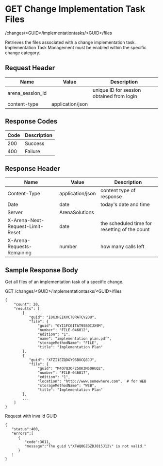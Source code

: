 # GET Change Implementation Task Files
/changes/&lt;GUID&gt;/implementationtasks/&lt;GUID&gt;/files

Retrieves the files associated with a change implementation task. Implementation Task Management must be enabled within the specific change category.

## Request Header

| Name<br> | Value<br> | Description<br> |
|  --- |  --- |  --- | 
| arena_session_id<br> |   | unique ID for session obtained from login<br> |
| content-type<br> | application/json<br> |   |

## Response Codes

| Code<br> | Description<br> |
|  --- |  --- | 
| 200<br> | Success<br> |
| 400<br> | Failure<br> |

## Response Header

| Name<br> | Value<br> | Description<br> |
|  --- |  --- |  --- | 
| Content-Type<br> | application/json<br> | content type of response<br> |
| Date<br> | date<br> | today's date and time<br> |
| Server<br> | ArenaSolutions<br> |   |
| X-Arena-Next-Request-Limit-Reset<br> | date<br> | the scheduled time for resetting of the count<br> |
| X-Arena-Requests-Remaining<br> | number<br> | how many calls left<br> |

## Sample Response Body
Get all files of an implementation task of a specific change.

GET /changes/&lt;GUID&gt;/implementationtasks/&lt;GUID&gt;/files

```
{
    "count": 20,
    "results": [
        {
           "guid": "I0K3HEIKVCT8RATCV2DU",
           "file": {
               "guid": "GYI1FCGITAT9SB0IJX9M",
               "number": "FILE-046012",
               "edition": "1",
               "name": "implementation plan.pdf",
               "storageMethodName": "FILE",
               "title": "Implementation Plan"
        },
        {
           "guid": "XFZI1EZQDGY9SBUCQ8JJ",
           "file": {
               "guid": "M4O7Q3OF25OK3M5OHUQ2",
               "number": "FILE-046017",
               "edition": "1",
               "location": "http://www.somewhere.com",  # for WEB
               "storageMethodName": "WEB",
               "title": "Implementation Plan"
        },
        ...
    ]
}
```
Request with invalid GUID

```
{  
   "status":400,
   "errors":[  
      {  
         "code":3011,
         "message":"The guid \"XFWQ0GZGZDJ015J12\" is not valid."
      }
   ]
}
```
